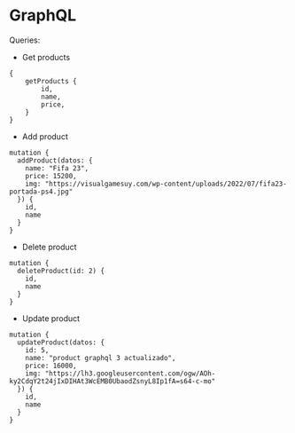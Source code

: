 # GraphQL

Queries:

- Get products
```
{
	getProducts {
		id,
		name,
		price,
	}
}
```

- Add product
```
mutation {
  addProduct(datos: {
    name: "Fifa 23",
    price: 15200,
    img: "https://visualgamesuy.com/wp-content/uploads/2022/07/fifa23-portada-ps4.jpg"
  }) {
    id,
	name
  }
}
```

- Delete product
```
mutation {
  deleteProduct(id: 2) {
    id,
	name
  }
}
```

- Update product
```
mutation {
  updateProduct(datos: {
	id: 5,
    name: "product graphql 3 actualizado",
    price: 16000,
    img: "https://lh3.googleusercontent.com/ogw/AOh-ky2CdqY2t24jIxDIHAt3WcEMB0UbaodZsnyL8Ip1fA=s64-c-mo"
  }) {
    id,
	name
  }
}
```